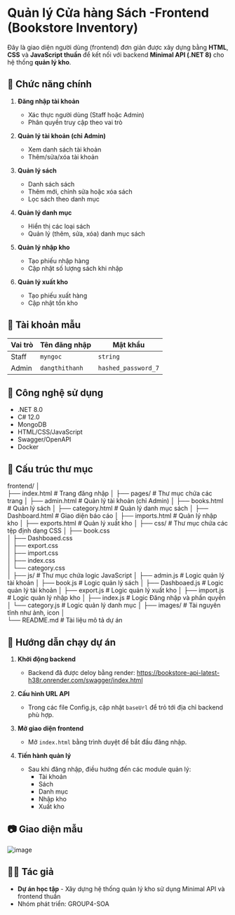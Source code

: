 # Quản lý Cửa hàng Sách -Frontend (Bookstore Inventory)

Đây là giao diện người dùng (frontend) đơn giản được xây dựng bằng **HTML**, **CSS** và **JavaScript thuần** để kết nối với backend  **Minimal API (.NET 8)** cho hệ thống **quản lý kho**.

## 🌟 Chức năng chính

1. **Đăng nhập tài khoản**
   - Xác thực người dùng (Staff hoặc Admin)
   - Phân quyền truy cập theo vai trò

2. **Quản lý tài khoản (chỉ Admin)**
   - Xem danh sách tài khoản
   - Thêm/sửa/xóa tài khoản 

3. **Quản lý sách**
   - Danh sách sách
   - Thêm mới, chỉnh sửa hoặc xóa sách
   - Lọc sách theo danh mục

4. **Quản lý danh mục**
   - Hiển thị các loại sách 
   - Quản lý (thêm, sửa, xóa) danh mục sách

5. **Quản lý nhập kho**
   - Tạo phiếu nhập hàng
   - Cập nhật số lượng sách khi nhập

6. **Quản lý xuất kho**
   - Tạo phiếu xuất hàng
   - Cập nhật tồn kho

## 🔐 Tài khoản mẫu

| Vai trò  | Tên đăng nhập | Mật khẩu           |
|----------|---------------|--------------------|
| Staff    | `myngoc`      | `string`           |
| Admin    | `dangthithanh`| `hashed_password_7`|


## 🧰 Công nghệ sử dụng

- .NET 8.0
- C# 12.0
- MongoDB
- HTML/CSS/JavaScript
- Swagger/OpenAPI
- Docker

## 📁 Cấu trúc thư mục
frontend/
│               
├── index.html               # Trang đăng nhập
│
├── pages/                      # Thư mục chứa các trang
│   ├── admin.html               # Quản lý tài khoản (chỉ Admin)
│   ├── books.html               # Quản lý sách
│   ├── category.html            # Quản lý danh mục sách
│   ├── Dashboard.html           # Giao diện báo cáo
│   ├── imports.html             # Quản lý nhập kho
│   ├── exports.html             # Quản lý xuất kho
│
├── css/                     # Thư mục chứa các tệp định dạng CSS
│   ├── book.css               
│   ├── Dashboaed.css          
│   ├── export.css               
│   ├── import.css                
│   ├── index.css                
│   └── category.css             
│
├── js/                          # Thư mục chứa logic JavaScript
│   ├── admin.js                 # Logic quản lý tài khoản
│   ├── book.js                  # Logic quản lý sách
│   ├── Dashboaed.js             # Logic quản lý tài khoản
│   ├── export.js                # Logic quản lý xuất kho
│   ├── import.js                # Logic quản lý nhập kho
│   ├── index.js                 # Logic Đăng nhập và phần quyền
│   └── category.js              # Logic quản lý danh mục
│
├── images/                      # Tài nguyên tĩnh như ảnh, icon
│  
└── README.md                    # Tài liệu mô tả dự án

## 🚀 Hướng dẫn chạy dự án

1. **Khởi động backend**
   - Backend đã được deloy bằng render: https://bookstore-api-latest-h38r.onrender.com/swagger/index.html

2. **Cấu hình URL API**
   - Trong các file Config.js, cập nhật `baseUrl` để trỏ tới địa chỉ backend phù hợp.

3. **Mở giao diện frontend**
   - Mở `index.html` bằng trình duyệt để bắt đầu đăng nhập.
     
5. **Tiến hành quản lý**
   - Sau khi đăng nhập, điều hướng đến các module quản lý:
     - Tài khoản
     - Sách
     - Danh mục
     - Nhập kho
     - Xuất kho

## 📷 Giao diện mẫu
![image](https://github.com/user-attachments/assets/3e595b55-3691-4cb6-a25b-d893e0e34150)

## 👨‍💻 Tác giả

- **Dự án học tập** - Xây dựng hệ thống quản lý kho sử dụng Minimal API và frontend thuần
- Nhóm phát triển: GROUP4-SOA



